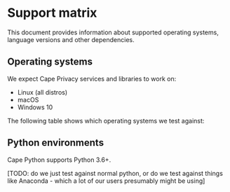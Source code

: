# Support matrix

This document provides information about supported operating systems, language versions and other dependencies.

## Operating systems

We expect Cape Privacy services and libraries to work on:

* Linux (all distros)
* macOS
* Windows 10

The following table shows which operating systems we test against:

## Python environments

Cape Python supports Python 3.6+.

[TODO: do we just test against normal python, or do we test against things like Anaconda - which a lot of our users presumably might be using]